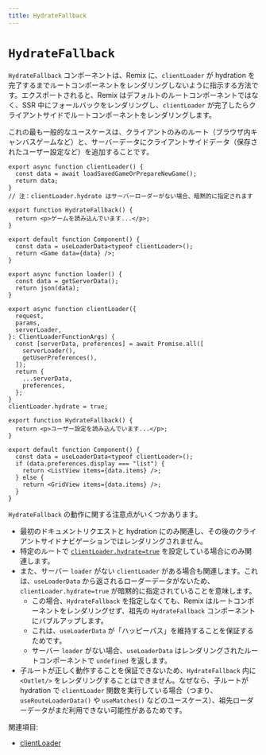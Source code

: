 ```yaml
---
title: HydrateFallback
---
```


# `HydrateFallback`

`HydrateFallback` コンポーネントは、Remix に、`clientLoader` が hydration を完了するまでルートコンポーネントをレンダリングしないように指示する方法です。エクスポートされると、Remix はデフォルトのルートコンポーネントではなく、SSR 中にフォールバックをレンダリングし、`clientLoader` が完了したらクライアントサイドでルートコンポーネントをレンダリングします。

これの最も一般的なユースケースは、クライアントのみのルート（ブラウザ内キャンバスゲームなど）と、サーバーデータにクライアントサイドデータ（保存されたユーザー設定など）を追加することです。

```tsx filename=routes/client-only-route.tsx
export async function clientLoader() {
  const data = await loadSavedGameOrPrepareNewGame();
  return data;
}
// 注：clientLoader.hydrate はサーバーローダーがない場合、暗黙的に指定されます

export function HydrateFallback() {
  return <p>ゲームを読み込んでいます...</p>;
}

export default function Component() {
  const data = useLoaderData<typeof clientLoader>();
  return <Game data={data} />;
}
```

```tsx filename=routes/augmenting-server-data.tsx
export async function loader() {
  const data = getServerData();
  return json(data);
}

export async function clientLoader({
  request,
  params,
  serverLoader,
}: ClientLoaderFunctionArgs) {
  const [serverData, preferences] = await Promise.all([
    serverLoader(),
    getUserPreferences(),
  ]);
  return {
    ...serverData,
    preferences,
  };
}
clientLoader.hydrate = true;

export function HydrateFallback() {
  return <p>ユーザー設定を読み込んでいます...</p>;
}

export default function Component() {
  const data = useLoaderData<typeof clientLoader>();
  if (data.preferences.display === "list") {
    return <ListView items={data.items} />;
  } else {
    return <GridView items={data.items} />;
  }
}
```

`HydrateFallback` の動作に関する注意点がいくつかあります。

- 最初のドキュメントリクエストと hydration にのみ関連し、その後のクライアントサイドナビゲーションではレンダリングされません。
- 特定のルートで [`clientLoader.hydrate=true`][hydrate-true] を設定している場合にのみ関連します。
- また、サーバー `loader` がない `clientLoader` がある場合も関連します。これは、`useLoaderData` から返されるローダーデータがないため、`clientLoader.hydrate=true` が暗黙的に指定されていることを意味します。
  - この場合、`HydrateFallback` を指定しなくても、Remix はルートコンポーネントをレンダリングせず、祖先の `HydrateFallback` コンポーネントにバブルアップします。
  - これは、`useLoaderData` が「ハッピーパス」を維持することを保証するためです。
  - サーバー `loader` がない場合、`useLoaderData` はレンダリングされたルートコンポーネントで `undefined` を返します。
- 子ルートが正しく動作することを保証できないため、`HydrateFallback` 内に `<Outlet/>` をレンダリングすることはできません。なぜなら、子ルートが hydration で `clientLoader` 関数を実行している場合（つまり、`useRouteLoaderData()` や `useMatches()` などのユースケース）、祖先ローダーデータがまだ利用できない可能性があるためです。

関連項目:

- [clientLoader][clientloader]

[hydrate-true]: ./client-loader#clientloaderhydrate
[clientloader]: ./client-loader
